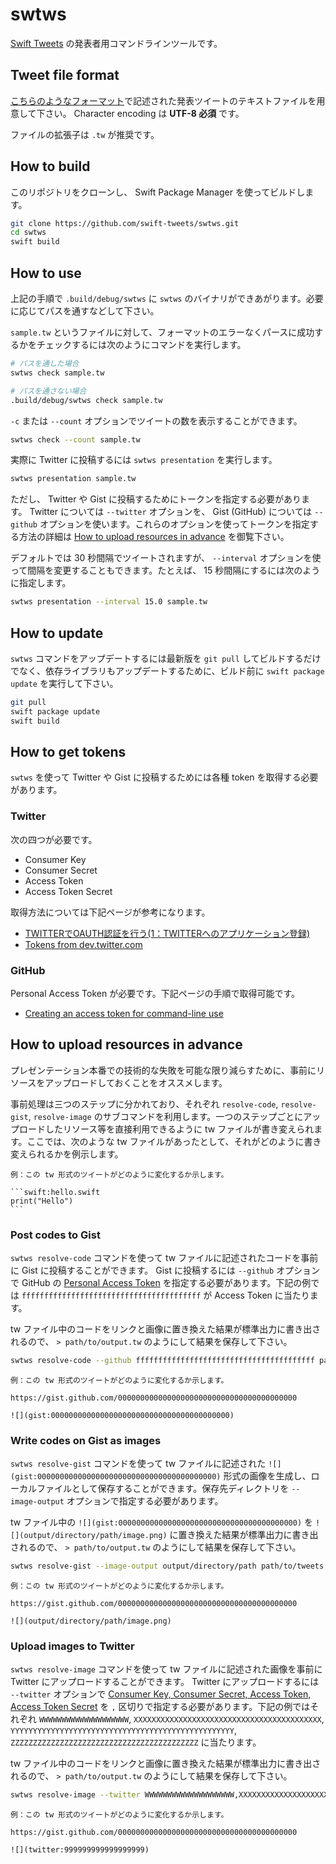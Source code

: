 # swtws

[Swift Tweets](https://swift-tweets.github.io/) の発表者用コマンドラインツールです。

## Tweet file format

[こちらのようなフォーマット](https://gist.github.com/koher/6707cd98ea3a2c29f58c0fdecbe4825c)で記述された発表ツイートのテキストファイルを用意して下さい。 Character encoding は **UTF-8 必須** です。

ファイルの拡張子は `.tw` が推奨です。

## How to build

このリポジトリをクローンし、 Swift Package Manager を使ってビルドします。

```bash
git clone https://github.com/swift-tweets/swtws.git
cd swtws
swift build
```

## How to use

上記の手順で `.build/debug/swtws` に `swtws` のバイナリができあがります。必要に応じてパスを通すなどして下さい。

`sample.tw` というファイルに対して、フォーマットのエラーなくパースに成功するかをチェックするには次のようにコマンドを実行します。

```bash
# パスを通した場合
swtws check sample.tw

# パスを通さない場合
.build/debug/swtws check sample.tw
```

`-c` または `--count` オプションでツイートの数を表示することができます。

```bash
swtws check --count sample.tw
```

実際に Twitter に投稿するには `swtws presentation` を実行します。

```bash
swtws presentation sample.tw
```

ただし、 Twitter や Gist に投稿するためにトークンを指定する必要があります。 Twitter については `--twitter` オプションを、 Gist (GitHub) については `--github` オプションを使います。これらのオプションを使ってトークンを指定する方法の詳細は [How to upload resources in advance](#how-to-upload-resources-in-advance) を御覧下さい。

デフォルトでは 30 秒間隔でツイートされますが、 `--interval` オプションを使って間隔を変更することもできます。たとえば、 15 秒間隔にするには次のように指定します。

```bash
swtws presentation --interval 15.0 sample.tw
```

## How to update

`swtws` コマンドをアップデートするには最新版を `git pull` してビルドするだけでなく、依存ライブラリもアップデートするために、ビルド前に `swift package update` を実行して下さい。

```bash
git pull
swift package update
swift build
```

## How to get tokens

`swtws` を使って Twitter や Gist に投稿するためには各種 token を取得する必要があります。

### Twitter

次の四つが必要です。

- Consumer Key
- Consumer Secret
- Access Token
- Access Token Secret

取得方法については下記ページが参考になります。

- [TWITTERでOAUTH認証を行う(1：TWITTERへのアプリケーション登録)](http://techbooster.org/android/mashup/4525/)
- [Tokens from dev.twitter.com](https://dev.twitter.com/oauth/overview/application-owner-access-tokens)

### GitHub

Personal Access Token が必要です。下記ページの手順で取得可能です。

- [Creating an access token for command-line use](https://help.github.com/articles/creating-an-access-token-for-command-line-use/)

## How to upload resources in advance

プレゼンテーション本番での技術的な失敗を可能な限り減らすために、事前にリソースをアップロードしておくことをオススメします。

事前処理は三つのステップに分かれており、それぞれ `resolve-code`, `resolve-gist`, `resolve-image` のサブコマンドを利用します。一つのステップごとにアップロードしたリソース等を直接利用できるように tw ファイルが書き変えられます。ここでは、次のような tw ファイルがあったとして、それがどのように書き変えられるかを例示します。

    例：この tw 形式のツイートがどのように変化するか示します。

    ```swift:hello.swift
    print("Hello")
    ```

### Post codes to Gist

`swtws resolve-code` コマンドを使って tw ファイルに記述されたコードを事前に Gist に投稿することができます。 Gist に投稿するには `--github` オプションで GitHub の [Personal Access Token](https://github.com/settings/tokens) を指定する必要があります。下記の例では `ffffffffffffffffffffffffffffffffffffffff` が Access Token に当たります。

tw ファイル中のコードをリンクと画像に置き換えた結果が標準出力に書き出されるので、 `> path/to/output.tw` のようにして結果を保存して下さい。

```bash
swtws resolve-code --github ffffffffffffffffffffffffffffffffffffffff path/to/tweets.tw > path/to/output.tw
```

    例：この tw 形式のツイートがどのように変化するか示します。

    https://gist.github.com/0000000000000000000000000000000000000000

    ![](gist:0000000000000000000000000000000000000000)

### Write codes on Gist as images

`swtws resolve-gist` コマンドを使って tw ファイルに記述された `![](gist:0000000000000000000000000000000000000000)` 形式の画像を生成し、ローカルファイルとして保存することができます。保存先ディレクトリを `--image-output` オプションで指定する必要があります。

tw ファイル中の `![](gist:0000000000000000000000000000000000000000)` を `![](output/directory/path/image.png)` に置き換えた結果が標準出力に書き出されるので、 `> path/to/output.tw` のようにして結果を保存して下さい。

```bash
swtws resolve-gist --image-output output/directory/path path/to/tweets.tw > path/to/output.tw
```

    例：この tw 形式のツイートがどのように変化するか示します。

    https://gist.github.com/0000000000000000000000000000000000000000

    ![](output/directory/path/image.png)

### Upload images to Twitter

`swtws resolve-image` コマンドを使って tw ファイルに記述された画像を事前に Twitter にアップロードすることができます。 Twitter にアップロードするには `--twitter` オプションで [Consumer Key, Consumer Secret, Access Token, Access Token Secret](https://dev.twitter.com/oauth/overview/single-user) を `,` 区切りで指定する必要があります。下記の例ではそれぞれ `WWWWWWWWWWWWWWWWWWWW`, `XXXXXXXXXXXXXXXXXXXXXXXXXXXXXXXXXXXXXXXXXX`, `YYYYYYYYYYYYYYYYYYYYYYYYYYYYYYYYYYYYYYYYYYYYYYYYYY`, `ZZZZZZZZZZZZZZZZZZZZZZZZZZZZZZZZZZZZZZZZZZ` に当たります。

tw ファイル中のコードをリンクと画像に置き換えた結果が標準出力に書き出されるので、 `> path/to/output.tw` のようにして結果を保存して下さい。

```bash
swtws resolve-image --twitter WWWWWWWWWWWWWWWWWWWW,XXXXXXXXXXXXXXXXXXXXXXXXXXXXXXXXXXXXXXXXXX,YYYYYYYYYYYYYYYYYYYYYYYYYYYYYYYYYYYYYYYYYYYYYYYYYY,ZZZZZZZZZZZZZZZZZZZZZZZZZZZZZZZZZZZZZZZZZZ path/to/tweets.tw > path/to/output.tw
```

    例：この tw 形式のツイートがどのように変化するか示します。

    https://gist.github.com/0000000000000000000000000000000000000000

    ![](twitter:999999999999999999)
